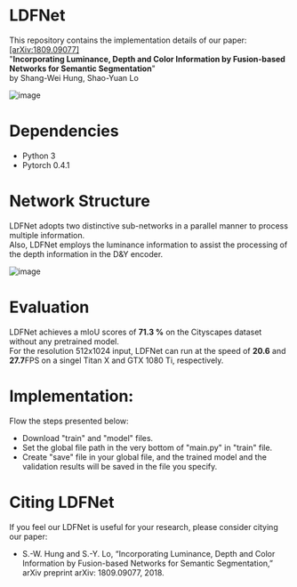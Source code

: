 # LDFNet
This repository contains the implementation details of our paper: [[arXiv:1809.09077]](https://arxiv.org/abs/1809.09077)  
"**Incorporating Luminance, Depth and Color Information by Fusion-based Networks for Semantic Segmentation**"  
by Shang-Wei Hung, Shao-Yuan Lo    

![image](https://github.com/shangweihung/LDFNet/blob/master/Model_Photos/LDFNet_Overview.PNG)

# Dependencies
* Python 3  
* Pytorch 0.4.1   

# Network Structure
LDFNet adopts two distinctive sub-networks in a parallel manner to process multiple information.  
Also, LDFNet employs the luminance information to assist the processing of the depth information in the D&Y encoder.  
  
![image](https://github.com/shangweihung/LDFNet/blob/master/Model_Photos/LDFNet_Structure.PNG)

# Evaluation
LDFNet achieves a mIoU scores of **71.3 %** on the Cityscapes dataset without any pretrained model.  
For the resolution 512x1024 input, LDFNet can run at the speed of **20.6** and **27.7**FPS on a singel Titan X and GTX 1080 Ti, respectively.  

# Implementation:
Flow the steps presented below:
* Download "train" and "model" files.  
* Set the global file path in the very bottom of "main.py" in "train" file.  
* Create "save" file in your global file, and the trained model and the validation results will be saved in the file you specify.  

# Citing LDFNet
If you feel our LDFNet is useful for your research, please consider citying our paper:  
  
* S.-W. Hung and S.-Y. Lo, “Incorporating Luminance, Depth and Color Information by Fusion-based Networks for Semantic Segmentation,” arXiv preprint arXiv: 1809.09077, 2018.  
